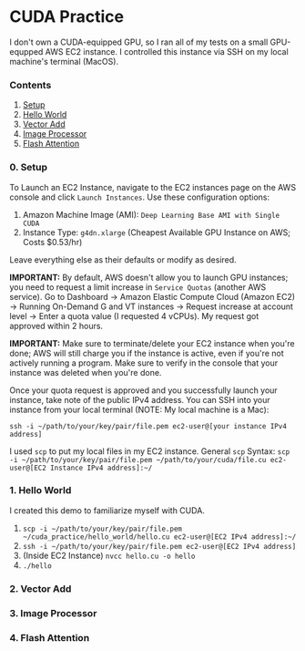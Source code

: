# CUDA Practice

I don't own a CUDA-equipped GPU, so I ran all of my tests on a small GPU-equpped AWS EC2 instance. I controlled this instance via SSH on my local machine's terminal (MacOS).

### Contents

1. [Setup](#0-setup)
1. [Hello World](#1-hello-world)
2. [Vector Add](#2-vector-add)
3. [Image Processor](#3-image-processor)
4. [Flash Attention](#4-flash-attention)

### 0. Setup

To Launch an EC2 Instance, navigate to the EC2 instances page on the AWS console and click `Launch Instances`. Use these configuration options:
1. Amazon Machine Image (AMI): `Deep Learning Base AMI with Single CUDA`
2. Instance Type: `g4dn.xlarge` (Cheapest Available GPU Instance on AWS; Costs $0.53/hr)

Leave everything else as their defaults or modify as desired. 


**IMPORTANT:** By default, AWS doesn't allow you to launch GPU instances; you need to request a limit increase in `Service Quotas` (another AWS service). Go to Dashboard -> Amazon Elastic Compute Cloud (Amazon EC2) -> Running On-Demand G and VT instances -> Request increase at account level -> Enter a quota value (I requested 4 vCPUs). My request got approved within 2 hours.

**IMPORTANT:** Make sure to terminate/delete your EC2 instance when you're done; AWS will still charge you if the instance is active, even if you're not actively running a program. Make sure to verify in the console that your instance was deleted when you're done.


Once your quota request is approved and you successfully launch your instance, take note of the public IPv4 address. You can SSH into your instance from your local terminal (NOTE: My local machine is a Mac):

`ssh -i ~/path/to/your/key/pair/file.pem ec2-user@[your instance IPv4 address]`

I used `scp` to put my local files in my EC2 instance.
General `scp` Syntax: `scp -i ~/path/to/your/key/pair/file.pem ~/path/to/your/cuda/file.cu ec2-user@[EC2 Instance IPv4 address]:~/ `

### 1. Hello World

I created this demo to familiarize myself with CUDA. 

1. `scp -i ~/path/to/your/key/pair/file.pem ~/cuda_practice/hello_world/hello.cu ec2-user@[EC2 IPv4 address]:~/`
2. `ssh -i ~/path/to/your/key/pair/file.pem ec2-user@[EC2 IPv4 address]`
3. (Inside EC2 Instance) `nvcc hello.cu -o hello`
4. `./hello`

### 2. Vector Add


### 3. Image Processor


### 4. Flash Attention
